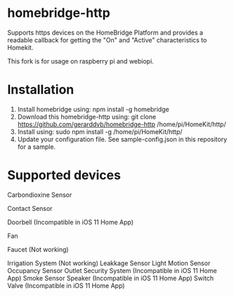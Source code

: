 # homebridge-http

Supports https devices on the HomeBridge Platform and provides a readable callback for getting the "On" and "Active" characteristics to Homekit. 

This fork is for usage on raspberry pi and webiopi.

# Installation

1. Install homebridge using: npm install -g homebridge
2. Download this homebridge-http using: git clone https://github.com/gerarddvb/homebridge-http /home/pi/HomeKit/http/
3. Install using: sudo npm install -g /home/pi/HomeKit/http/
4. Update your configuration file. See sample-config.json in this repository for a sample. 

# Supported devices

Carbondioxine Sensor

Contact Sensor

Doorbell (Incompatible in iOS 11 Home App)

Fan

Faucet (Not working)

Irrigation System (Not working)
Leakkage Sensor
Light
Motion Sensor
Occupancy Sensor
Outlet
Security System (Incompatible in iOS 11 Home App)
Smoke Sensor
Speaker (Incompatible in iOS 11 Home App) 
Switch
Valve (Incompatible in iOS 11 Home App)
